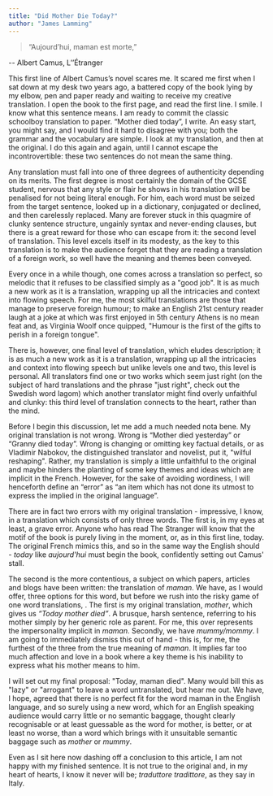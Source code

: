```yaml
---
title: "Did Mother Die Today?"
author: "James Lamming"
---
```


> “Aujourd’hui, maman est morte,”

-- Albert Camus, L’’Étranger

This first line of Albert Camus’s novel scares me. It scared me first when I sat down at my desk two years ago, a battered copy of the book lying by my elbow, pen and paper ready and waiting to receive my creative translation. I open the book to the first page, and read the first line. I smile. I know what this sentence means. I am ready to commit the classic schoolboy translation to paper. “Mother died today”, I write. An easy start, you might say, and I would find it hard to disagree with you; both the grammar and the vocabulary are simple. I look at my translation, and then at the original. I do this again and again, until I cannot escape the incontrovertible: these two sentences do not mean the same thing.

Any translation must fall into one of three degrees of authenticity depending on its merits. The first degree is most certainly the domain of the GCSE student, nervous that any style or flair he shows in his translation will be penalised for not being literal enough. For him, each word must be seized from the target sentence, looked up in a dictionary, conjugated or declined, and then carelessly replaced. Many are forever stuck in this quagmire of clunky sentence structure, ungainly syntax and never-ending clauses, but there is a great reward for those who can escape from it: the second level of translation. This level excels itself in its modesty, as the key to this translation is to make the audience forget that they are reading a translation of a foreign work, so well have the meaning and themes been conveyed.

Every once in a while though, one comes across a translation so perfect, so melodic that it refuses to be classified simply as a "good job". It is as much a new work as it is a translation, wrapping up all the intricacies and context into flowing speech. For me, the most skilful translations are those that manage to preserve foreign humour; to make an English 21st century reader laugh at a joke at which was first enjoyed in 5th century Athens is no mean feat and, as Virginia Woolf once quipped, "Humour is the first of the gifts to perish in a foreign tongue".

There is, however, one final level of translation, which eludes description; it is as much a new work as it is a translation, wrapping up all the intricacies and context into flowing speech but unlike levels one and two, this level is personal. All translators find one or two works which seem just right (on the subject of hard translations and the phrase "just right", check out the Swedish word lagom) which another translator might find overly unfaithful and clunky: this third level of translation connects to the heart, rather than the mind.

Before I begin this discussion, let me add a much needed nota bene. My original translation is not wrong. Wrong is “Mother died yesterday” or “Granny died today”. Wrong is changing or omitting key factual details, or as Vladimir Nabokov, the distinguished translator and novelist, put it, "wilful reshaping". Rather, my translation is simply a little unfaithful to the original and maybe hinders the planting of some key themes and ideas which are implicit in the French. However, for the sake of avoiding wordiness, I will henceforth define an “error” as “an item which has not done its utmost to express the implied in the original language”.

There are in fact two errors with my original translation - impressive, I know, in a translation which consists of only three words. The first is, in my eyes at least, a grave error. Anyone who has read The Stranger will know that the motif of the book is purely living in the moment, or, as in this first line, today. The original French mimics this, and so in the same way the English should - *today* like *aujourd'hui* must begin the book, confidently setting out Camus' stall.

The second is the more contentious, a subject on which papers, articles and blogs have been written: the translation of *maman*. We have, as I would offer, three options for this word, but before we rush into the risky game of one word translations, . The first is my original translation, *mother*, which gives us *“Today mother died”*. A brusque, harsh sentence, referring to his mother simply by her generic role as parent. For me, this over represents the impersonality implicit in *maman*.  Secondly, we have *mummy/mommy*. I am going to immediately dismiss this out of hand - this is, for me, the furthest of the three from the true meaning of *maman*. It implies far too much affection and love in a book where a key theme is his inability to express what his mother means to him.

I will set out my final proposal: "Today, maman died". Many would bill this as "lazy" or "arrogant" to leave a word untranslated, but hear me out. We have, I hope, agreed that there is no perfect fit for the word maman in the English language, and so surely using a new word, which for an English speaking audience would carry little or no semantic baggage, thought clearly recognisable or at least guessable as the word for mother, is better, or at least no worse, than a word which brings with it unsuitable semantic baggage such as *mother* or *mummy*.

Even as I sit here now dashing off a conclusion to this article, I am not happy with my finished sentence. It is not true to the original and, in my heart of hearts, I know it never will be; *traduttore tradittore*, as they say in Italy. 
